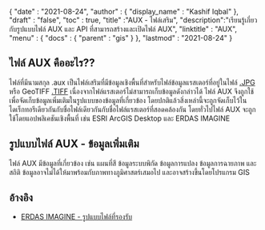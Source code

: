 {
  "date" : "2021-08-24",
  "author" : {
    "display_name" : "Kashif Iqbal"
},
  "draft" : "false",
  "toc" : true,
  "title" :"AUX - ไฟล์เสริม",
  "description":"เรียนรู้เกี่ยวกับรูปแบบไฟล์ AUX และ API ที่สามารถสร้างและเปิดไฟล์ AUX",
  "linktitle" : "AUX",
  "menu" : {
    "docs" : {
      "parent" : "gis"
}
},
  "lastmod" : "2021-08-24"
}

## ไฟล์ AUX คืออะไร??

ไฟล์ที่มีนามสกุล .aux เป็นไฟล์เสริมที่มีข้อมูลเชิงพื้นที่สำหรับไฟล์ข้อมูลแรสเตอร์ที่อยู่ในไฟล์ [.JPG](/th/image/jpeg/) หรือ GeoTIFF [.TIFF](/th/image/tiff/) เนื่องจากไฟล์แรสเตอร์ไม่สามารถเก็บข้อมูลดังกล่าวได้ ไฟล์ AUX จึงถูกใช้เพื่อจัดเก็บข้อมูลเพิ่มเติมในรูปแบบของข้อมูลที่เกี่ยวข้อง โดยปกติแล้วสิ่งเหล่านี้จะถูกจัดเก็บไว้ในไดเร็กทอรีเดียวกันกับชื่อไฟล์เดียวกันกับชื่อไฟล์แรสเตอร์ที่สอดคล้องกัน โดยทั่วไปไฟล์ AUX จะถูกใช้โดยแอปพลิเคชันเชิงพื้นที่ เช่น ESRI ArcGIS Desktop และ ERDAS IMAGINE

## รูปแบบไฟล์ AUX - ข้อมูลเพิ่มเติม

ไฟล์ AUX มีข้อมูลที่เกี่ยวข้อง เช่น แผนที่สี ข้อมูลระบบพิกัด ข้อมูลการแปลง ข้อมูลการฉายภาพ และสถิติ ข้อมูลอาจไม่ได้ให้มาพร้อมกับภาพทางภูมิศาสตร์เสมอไป และอาจสร้างขึ้นโดยโปรแกรม GIS

## อ้างอิง

* [ERDAS IMAGINE - รูปแบบไฟล์ที่รองรับ](https://www.hexagongeospatial.com/products/power-portfolio/erdas-imagine#imagine-technical-documents)

